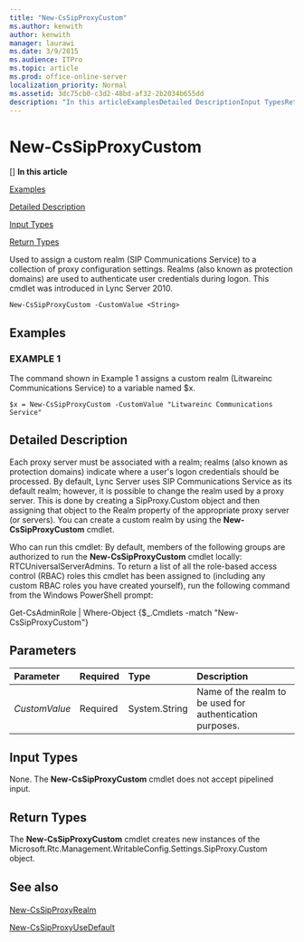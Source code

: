 ```yaml
---
title: "New-CsSipProxyCustom"
ms.author: kenwith
author: kenwith
manager: laurawi
ms.date: 3/9/2015
ms.audience: ITPro
ms.topic: article
ms.prod: office-online-server
localization_priority: Normal
ms.assetid: 3dc75cb0-c3d2-48bd-af32-2b2034b655dd
description: "In this articleExamplesDetailed DescriptionInput TypesReturn Types"
---
```


# New-CsSipProxyCustom
[]
 **In this article**
  
[Examples](#sectionSection0)
  
[Detailed Description](#sectionSection1)
  
[Input Types](#sectionSection2)
  
[Return Types](#sectionSection3)
  
Used to assign a custom realm (SIP Communications Service) to a collection of proxy configuration settings. Realms (also known as protection domains) are used to authenticate user credentials during logon. This cmdlet was introduced in Lync Server 2010.
  
```
New-CsSipProxyCustom -CustomValue <String>
```

## Examples
<a name="sectionSection0"> </a>

### EXAMPLE 1

The command shown in Example 1 assigns a custom realm (Litwareinc Communications Service) to a variable named $x.
  
```
$x = New-CsSipProxyCustom -CustomValue "Litwareinc Communications Service"
```

## Detailed Description
<a name="sectionSection1"> </a>

Each proxy server must be associated with a realm; realms (also known as protection domains) indicate where a user's logon credentials should be processed. By default, Lync Server uses SIP Communications Service as its default realm; however, it is possible to change the realm used by a proxy server. This is done by creating a SipProxy.Custom object and then assigning that object to the Realm property of the appropriate proxy server (or servers). You can create a custom realm by using the **New-CsSipProxyCustom** cmdlet. 
  
Who can run this cmdlet: By default, members of the following groups are authorized to run the **New-CsSipProxyCustom** cmdlet locally: RTCUniversalServerAdmins. To return a list of all the role-based access control (RBAC) roles this cmdlet has been assigned to (including any custom RBAC roles you have created yourself), run the following command from the Windows PowerShell prompt: 
  
Get-CsAdminRole | Where-Object {$_.Cmdlets -match "New-CsSipProxyCustom"}
  
## Parameters
<a name="sectionSection1"> </a>

|**Parameter**|**Required**|**Type**|**Description**|
|:-----|:-----|:-----|:-----|
| _CustomValue_ <br/> |Required  <br/> |System.String  <br/> |Name of the realm to be used for authentication purposes.  <br/> |
   
## Input Types
<a name="sectionSection2"> </a>

None. The **New-CsSipProxyCustom** cmdlet does not accept pipelined input. 
  
## Return Types
<a name="sectionSection3"> </a>

The **New-CsSipProxyCustom** cmdlet creates new instances of the Microsoft.Rtc.Management.WritableConfig.Settings.SipProxy.Custom object. 
  
## See also
<a name="sectionSection3"> </a>

#### 

[New-CsSipProxyRealm](new-cssipproxyrealm.md)
  
[New-CsSipProxyUseDefault](new-cssipproxyusedefault.md)

